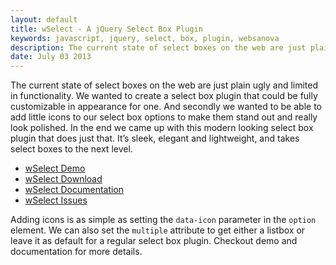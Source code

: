 ```yaml
---
layout: default
title: wSelect - A jQuery Select Box Plugin
keywords: javascript, jquery, select, box, plugin, websanova
description: The current state of select boxes on the web are just plain ugly and limited in functionality. We wanted to create a select box plugin that could be fully customizable in appearance for one.
date: July 03 2013
---
```


The current state of select boxes on the web are just plain ugly and limited in functionality. We wanted to create a select box plugin that could be fully customizable in appearance for one. And secondly we wanted to be able to add little icons to our select box options to make them stand out and really look polished. In the end we came up with this modern looking select box plugin that does just that. It’s sleek, elegant and lightweight, and takes select boxes to the next level.

* [wSelect Demo](http://wselect.websanova.com/)
* [wSelect Download](https://github.com/websanova/wSelect/tags)
* [wSelect Documentation](https://github.com/websanova/wSelect#wselectjs)
* [wSelect Issues](https://github.com/websanova/wSelect/issues)

Adding icons is as simple as setting the `data-icon` parameter in the `option` element. We can also set the `multiple` attribute to get either a listbox or leave it as default for a regular select box plugin. Checkout demo and documentation for more details.